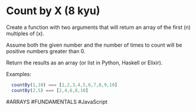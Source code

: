 # Count by X (8 kyu)

Create a function with two arguments that will return an array of the first (n) multiples of (x).

Assume both the given number and the number of times to count will be positive numbers greater than 0.

Return the results as an array (or list in Python, Haskell or Elixir).

Examples:

```JavaScript
  countBy(1,10) === [1,2,3,4,5,6,7,8,9,10]
  countBy(2,5) === [2,4,6,8,10]
```

#ARRAYS #FUNDAMENTALS #JavaScript